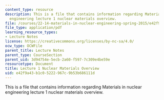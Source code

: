 ```yaml
---
content_type: resource
description: This is a file that contains information regarding Materials in nuclear
  engineering lecture 1 nuclear materials overview.
file: /courses/22-14-materials-in-nuclear-engineering-spring-2015/e42f9a43b1c05222967c9b53b686111d_MIT22_14S15_Lecture1.pdf
file_type: application/pdf
learning_resource_types:
- Lecture Notes
license: https://creativecommons.org/licenses/by-nc-sa/4.0/
ocw_type: OCWFile
parent_title: Lecture Notes
parent_type: CourseSection
parent_uid: 3d94754e-5ecb-2a60-f597-7c309e4be59e
resourcetype: Document
title: Lecture 1 Nuclear Materials Overview
uid: e42f9a43-b1c0-5222-967c-9b53b686111d
---
```

This is a file that contains information regarding Materials in nuclear engineering lecture 1 nuclear materials overview.